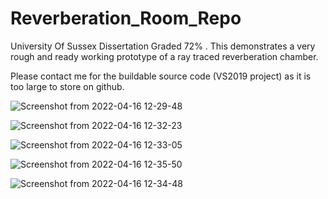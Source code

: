 # Reverberation_Room_Repo
University Of Sussex Dissertation Graded 72% . This demonstrates a very rough and ready working prototype of a ray traced reverberation chamber. 

Please contact me for the buildable source code (VS2019 project) as it is too large to store on github.

![Screenshot from 2022-04-16 12-29-48](https://user-images.githubusercontent.com/48734358/163673313-f56251b8-5b92-4e30-b4ff-f895d568adac.png)

![Screenshot from 2022-04-16 12-32-23](https://user-images.githubusercontent.com/48734358/163673342-683363d3-32f5-4227-a40a-914599465c7e.png)

![Screenshot from 2022-04-16 12-33-05](https://user-images.githubusercontent.com/48734358/163673359-73369b27-b165-47d9-ac99-00075ed4b269.png)

![Screenshot from 2022-04-16 12-35-50](https://user-images.githubusercontent.com/48734358/163673417-7b0b3197-b0b3-4df7-b8d8-f47489047ed9.png)


![Screenshot from 2022-04-16 12-34-48](https://user-images.githubusercontent.com/48734358/163673401-4ae5f13e-8007-4bd4-9db1-b35b781d715b.png)
